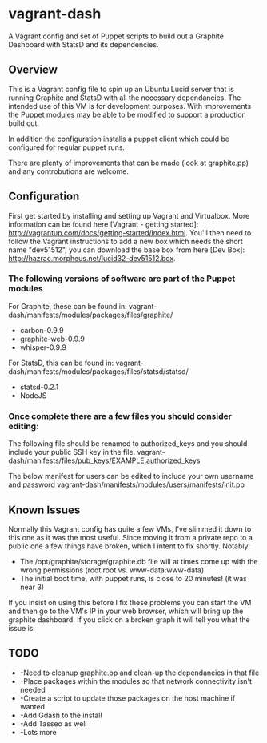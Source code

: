 # vagrant-dash

A Vagrant config and set of Puppet scripts to build out a Graphite Dashboard with StatsD and its dependencies.

## Overview

This is a Vagrant config file to spin up an Ubuntu Lucid server that is running Graphite and StatsD with all the necessary dependancies. The intended use of this VM is for development purposes.  With improvements the Puppet modules may be able to be modified to support a production build out.

In addition the configuration installs a puppet client which could be configured for regular puppet runs.

 There are plenty of improvements that can be made (look at graphite.pp) and any controbutions are welcome.

## Configuration

First get started by installing and setting up Vagrant and Virtualbox.  More information can be found here [Vagrant - getting started]: http://vagrantup.com/docs/getting-started/index.html. You'll then need to follow the Vagrant instructions to add a new box which needs the short name "dev51512", you can download the base box from here [Dev Box]: http://hazrac.morpheus.net/lucid32-dev51512.box.

### The following versions of software are part of the Puppet modules
For Graphite, these can be found in: vagrant-dash/manifests/modules/packages/files/graphite/
*  carbon-0.9.9
*  graphite-web-0.9.9
*  whisper-0.9.9

For StatsD, this can be found in: vagrant-dash/manifests/modules/packages/files/statsd/statsd/
*  statsd-0.2.1
*  NodeJS


### Once complete there are a few files you should consider editing:

The following file should be renamed to authorized_keys and you should include your public SSH key in the file.
vagrant-dash/manifests/files/pub_keys/EXAMPLE.authorized_keys

The below manifest for users can be edited to include your own username and password
vagrant-dash/manifests/modules/users/manifests/init.pp

## Known Issues
Normally this Vagrant config has quite a few VMs, I've slimmed it down to this one as it was the most useful.  Since moving it from a private repo to a public one a few things have broken, which I intent to fix shortly.  Notably:
*  The /opt/graphite/storage/graphite.db file will at times come up with the wrong permissions (root:root vs. www-data:www-data)
*  The initial boot time, with puppet runs, is close to 20 minutes! (it was near 3)

If you insist on using this before I fix these problems you can start the VM and then go to the VM's IP in your web browser, which will bring up the graphite dashboard.  If you click on a broken graph it will tell you what the issue is.

## TODO

*  -Need to cleanup graphite.pp and clean-up the dependancies in that file
*  -Place packages within the modules so that network connectivity isn't needed
  *  -Create a script to update those packages on the host machine if wanted
*  -Add Gdash to the install
*  -Add Tasseo as well
*  -Lots more


